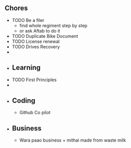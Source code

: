 ## Chores
- TODO Be a filer
	- find whole regiment step by step
	- or ask Aftab to do it
- TODO Duplicate Bike Document
- TODO License renewal
- TODO Drives Recovery
-
- ## Learning
- TODO First Principles
-
- ## Coding
	- Github Co  pilot
- ## Business
	- Wara paao business + mithai made from waste milk